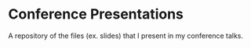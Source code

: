 # Conference Presentations

A repository of the files (ex. slides) that I present in my conference talks.
